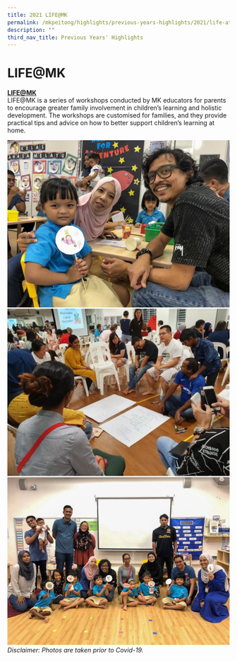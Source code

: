 ```yaml
---
title: 2021 LIFE@MK
permalink: /mkpeitong/highlights/previous-years-highlights/2021/life-at-mk/
description: ""
third_nav_title: Previous Years' Highlights
---
```


# LIFE@MK

<b><u>LIFE@MK</u></b><br>
LIFE@MK is a series of workshops conducted by MK educators for parents to encourage greater family involvement in children’s learning and holistic development. The workshops are customised for families, and they provide practical tips and advice on how to better support children’s learning at home.


![](/images/MK@Pei%20Tong/Highlights/2021/Events%20Celebrations%203.jpg)
![](/images/MK@Pei%20Tong/Highlights/2021/Pic4.jpg)
![](/images/MK@Pei%20Tong/Highlights/2021/Events%20Celebrations%201.jpg)
_Disclaimer: Photos are taken prior to Covid-19._